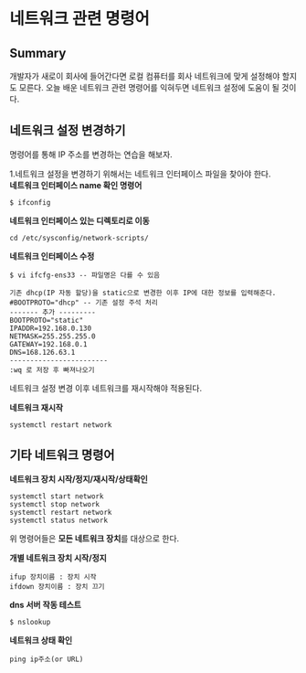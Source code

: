 네트워크 관련 명령어
===================
Summary
-------
개발자가 새로이 회사에 들어간다면 로컬 컴퓨터를 회사 네트워크에 맞게 설정해야 할지도 모른다.
오늘 배운 네트워크 관련 명령어를 익혀두면 네트워크 설정에 도움이 될 것이다. 

네트워크 설정 변경하기
---------------------
명령어를 통해 IP 주소를 변경하는 연습을 해보자.  

1.네트워크 설정을 변경하기 위해서는 네트워크 인터페이스 파일을 찾아야 한다.  
**네트워크 인터페이스 name 확인 명령어**
```
$ ifconfig
```

**네트워크 인터페이스 있는 디렉토리로 이동**
```
cd /etc/sysconfig/network-scripts/
```

**네트워크 인터페이스 수정**
```
$ vi ifcfg-ens33 -- 파일명은 다를 수 있음  

기존 dhcp(IP 자동 할당)을 static으로 변경한 이후 IP에 대한 정보를 입력해준다.  
#BOOTPROTO="dhcp" -- 기존 설정 주석 처리
------- 추가 ---------
BOOTPROTO="static"
IPADDR=192.168.0.130
NETMASK=255.255.255.0
GATEWAY=192.168.0.1
DNS=168.126.63.1
------------------------
:wq 로 저장 후 빠져나오기
```
네트워크 설정 변경 이후 네트워크를 재시작해야 적용된다.

**네트워크 재시작**
```
systemctl restart network
```

기타 네트워크 명령어
-------------------
**네트워크 장치 시작/정지/재시작/상태확인**
```
systemctl start network
systemctl stop network
systemctl restart network
systemctl status network
```
위 명령어들은 **모든 네트워크 장치**를 대상으로 한다.

**개별 네트워크 장치 시작/정지**
```
ifup 장치이름 : 장치 시작
ifdown 장치이름 : 장치 끄기
```

**dns 서버 작동 테스트**
```
$ nslookup
```

**네트워크 상태 확인**
```
ping ip주소(or URL)
```


